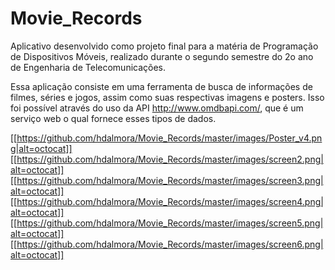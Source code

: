 # Movie_Records

Aplicativo desenvolvido como projeto final para a matéria de Programação de Dispositivos Móveis, realizado durante o segundo semestre do 2o ano de Engenharia de Telecomunicações.

Essa aplicação consiste em uma ferramenta de busca de informações de filmes, séries e jogos, assim como suas respectivas imagens e posters. Isso foi possível através do uso da API http://www.omdbapi.com/, que é um serviço web o qual fornece esses tipos de dados.

[[https://github.com/hdalmora/Movie_Records/master/images/Poster_v4.png|alt=octocat]]
[[https://github.com/hdalmora/Movie_Records/master/images/screen2.png|alt=octocat]]
[[https://github.com/hdalmora/Movie_Records/master/images/screen3.png|alt=octocat]]
[[https://github.com/hdalmora/Movie_Records/master/images/screen4.png|alt=octocat]]
[[https://github.com/hdalmora/Movie_Records/master/images/screen5.png|alt=octocat]]
[[https://github.com/hdalmora/Movie_Records/master/images/screen6.png|alt=octocat]]

